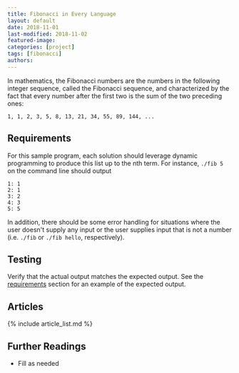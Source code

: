```yaml
---
title: Fibonacci in Every Language
layout: default
date: 2018-11-01
last-modified: 2018-11-02
featured-image:
categories: [project]
tags: [fibonacci]
authors:
---
```


In mathematics, the Fibonacci numbers are the numbers in the following integer
sequence, called the Fibonacci sequence, and characterized by the fact that
every number after the first two is the sum of the two preceding ones:

    1, 1, 2, 3, 5, 8, 13, 21, 34, 55, 89, 144, ...

## Requirements

For this sample program, each solution should leverage dynamic programming to produce this
list up to the nth term. For instance, `./fib 5` on the command line should output

```
1: 1
2: 1
3: 2
4: 3
5: 5
```

In addition, there should be some error handling for situations where the user
doesn't supply any input or the user supplies input that is not a number
(i.e. `./fib` or `./fib hello`, respectively).

## Testing

Verify that the actual output matches the expected output. See the
[requirements][1] section for an example of the expected output.

## Articles

{% include article_list.md %}

## Further Readings

- Fill as needed

[1]: #requirements
